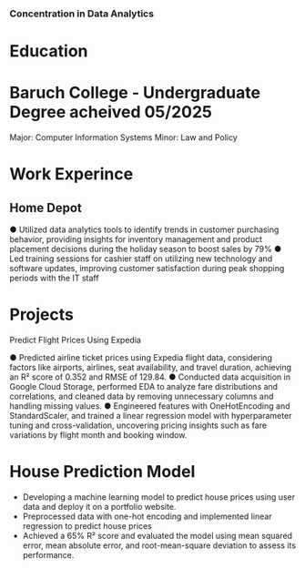 ### Concentration in Data Analytics 

# Education

# Baruch College - Undergraduate Degree acheived 05/2025
Major: Computer Information Systems 
Minor: Law and Policy 

# Work Experince 
## Home Depot 
● Utilized data analytics tools to identify trends in customer purchasing behavior, providing insights for inventory
management and product placement decisions during the holiday season to boost sales by 79%
● Led training sessions for cashier staff on utilizing new technology and software updates, improving customer
satisfaction during peak shopping periods with the IT staff

# Projects

Predict Flight Prices Using Expedia 

● Predicted airline ticket prices using Expedia flight data, considering factors like airports, airlines, seat availability, and travel duration, achieving an R² score of 0.352 and RMSE of 129.84.
● Conducted data acquisition in Google Cloud Storage, performed EDA to analyze fare distributions and correlations, and cleaned data by removing unnecessary columns and handling missing values.
● Engineered features with OneHotEncoding and StandardScaler, and trained a linear regression model with hyperparameter tuning and cross-validation, uncovering pricing insights such as fare variations by flight month and booking window.

# House Prediction Model
- Developing a machine learning model to predict house prices using user data and deploy it on
a portfolio website.
- Preprocessed data with one-hot encoding and implemented linear regression to predict
house prices
- Achieved a 65% R² score and evaluated the model using mean squared error, mean
absolute error, and root-mean-square deviation to assess its performance.


